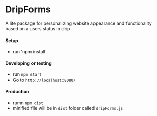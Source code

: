 # DripForms
A lite package for personalizing website appearance and functionality based on a users status in drip
#### Setup
- run 'npm install`
#### Developing or testing
- run `npm start`
- Go to `http://localhost:8080/`

#### Production
- rumn `npm dist`
- minified file will be in `dist` folder called `dripForms.js`
